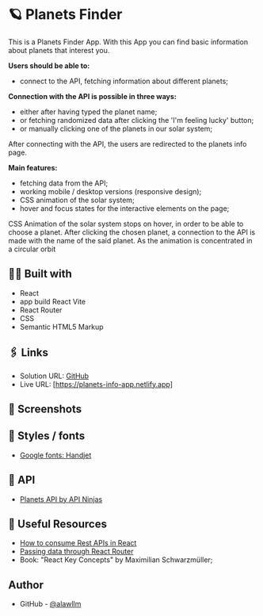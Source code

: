 # 🪐 Planets Finder

This is a Planets Finder App.
With this App you can find basic information about planets that interest you.

**Users should be able to:**
- connect to the API, fetching information about different planets;

**Connection with the API is possible in three ways:**
- either after having typed the planet name;
- or fetching randomized data after clicking the 'I'm feeling lucky' button;
- or manually clicking one of the planets in our solar system;

After connecting with the API, the users are redirected to the planets info page.

**Main features:**
- fetching data from the API;
- working mobile / desktop versions (responsive design);
- CSS animation of the solar system;
- hover and focus states for the interactive elements on the page;

CSS Animation of the solar system stops on hover, in order to be able to choose a planet. After clicking the chosen planet, a connection to the API is made with the name of the said planet. As the animation is concentrated in a circular orbit

## 👨‍💻 Built with

- React
- app build React Vite
- React Router
- CSS
- Semantic HTML5 Markup

## 🖇️ Links

- Solution URL: [GitHub](https://github.com/alawllm/planets_finder)
- Live URL: [https://planets-info-app.netlify.app]

## 📸 Screenshots


## 💅 Styles / fonts

- [Google fonts: Handjet](https://fonts.google.com/specimen/Handjet)

## 🤖 API

- [Planets API by API Ninjas](https://api-ninjas.com/api/planets)

## 📖 Useful Resources

- [How to consume Rest APIs in React](https://www.freecodecamp.org/news/how-to-consume-rest-apis-in-react/)
- [Passing data through React Router](https://dev.to/thatfemicode/passing-data-states-through-react-router-8dh#:~:text=Data%20known%20as%20state%20can,retrieved%20via%20the%20useLocation%20hook.)
- Book: "React Key Concepts" by Maximilian Schwarzmüller;

## Author

- GitHub - [@alawllm](https://github.com/alawllm)
